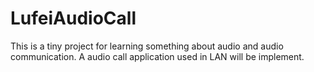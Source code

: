 # LufeiAudioCall
This is a tiny project for learning something about audio and audio communication. A audio call application used in LAN will be implement.
